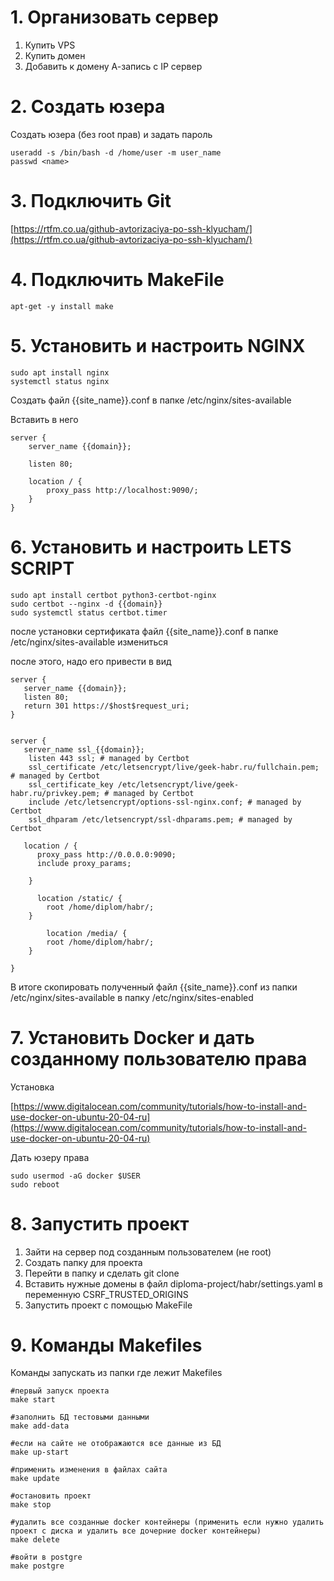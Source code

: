 # 1. Организовать сервер 



1. Купить VPS
2. Купить домен
3. Добавить к домену А-запись с IP сервер


# 2. Создать юзера

Создать юзера (без root прав) и задать пароль

```
useradd -s /bin/bash -d /home/user -m user_name
passwd <name>
```


# 3. Подключить Git

[https://rtfm.co.ua/github-avtorizaciya-po-ssh-klyucham/](https://rtfm.co.ua/github-avtorizaciya-po-ssh-klyucham/) 


# 4. Подключить MakeFile


```
apt-get -y install make
```



# 5. Установить и настроить NGINX


```
sudo apt install nginx
systemctl status nginx
```


Создать файл {{site_name}}.conf в папке /etc/nginx/sites-available

Вставить в него 


```
server {
    server_name {{domain}};

    listen 80;

    location / {
        proxy_pass http://localhost:9090/;
    }
}
```



# 6. Установить и настроить LETS SCRIPT


```
sudo apt install certbot python3-certbot-nginx
sudo certbot --nginx -d {{domain}}
sudo systemctl status certbot.timer
```


после установки сертификата файл {{site_name}}.conf в папке /etc/nginx/sites-available измениться

после этого, надо его привести в вид


```
server {
   server_name {{domain}};
   listen 80;
   return 301 https://$host$request_uri;
}
    

server {
   server_name ssl_{{domain}};
    listen 443 ssl; # managed by Certbot
    ssl_certificate /etc/letsencrypt/live/geek-habr.ru/fullchain.pem; # managed by Certbot
    ssl_certificate_key /etc/letsencrypt/live/geek-habr.ru/privkey.pem; # managed by Certbot
    include /etc/letsencrypt/options-ssl-nginx.conf; # managed by Certbot
    ssl_dhparam /etc/letsencrypt/ssl-dhparams.pem; # managed by Certbot
   
   location / {
      proxy_pass http://0.0.0.0:9090;
      include proxy_params;
      
    }
   
      location /static/ {
        root /home/diplom/habr/;
    }
    
        location /media/ {
        root /home/diplom/habr/;
    }

}
```


В итоге скопировать полученный файл {{site_name}}.conf из папки /etc/nginx/sites-available в папку /etc/nginx/sites-enabled


# 7. Установить Docker и дать созданному пользователю права

Установка

[https://www.digitalocean.com/community/tutorials/how-to-install-and-use-docker-on-ubuntu-20-04-ru](https://www.digitalocean.com/community/tutorials/how-to-install-and-use-docker-on-ubuntu-20-04-ru)

Дать юзеру права


```
sudo usermod -aG docker $USER
sudo reboot
```



# 8. Запустить проект



1. Зайти на сервер под созданным пользователем (не  root) 
2. Создать папку для проекта
3. Перейти в папку и сделать git clone
4. Вставить нужные домены в файл diploma-project/habr/settings.yaml в переменную CSRF_TRUSTED_ORIGINS
5. Запустить проект с помощью MakeFile


# 9. Команды Makefiles

Команды запускать из папки где лежит Makefiles


```
#первый запуск проекта
make start

#заполнить БД тестовыми данными
make add-data

#если на сайте не отображаются все данные из БД
make up-start

#применить изменения в файлах сайта
make update

#остановить проект
make stop

#удалить все созданные docker контейнеры (применить если нужно удалить проект с диска и удалить все дочерние docker контейнеры)
make delete

#войти в postgre
make postgre
```

